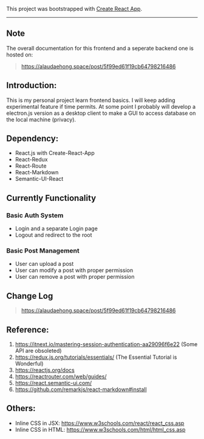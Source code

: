 This project was bootstrapped with [Create React App](https://github.com/facebook/create-react-app).
***

## Note
The overall documentation for this frontend and a seperate backend one is hosted on:
> https://alaudaehong.space/post/5f99ed61f19cb64798216486

## Introduction:
This is my personal project learn frontend basics. I will keep adding experimental 
feature if time permits. At some point I probably will develop a electron.js version
as a desktop client to make a GUI to access database on the local machine (privacy).

## Dependency:
* React.js with Create-React-App
* React-Redux
* React-Route
* React-Markdown
* Semantic-UI-React

## Currently Functionality
### Basic Auth System
* Login and a separate Login page
* Logout and redirect to the root
### Basic Post Management
* User can upload a post
* User can modify a post with proper permission
* User can remove a post with proper permission

## Change Log
> https://alaudaehong.space/post/5f99ed61f19cb64798216486

## Reference:
1. https://itnext.io/mastering-session-authentication-aa29096f6e22 (Some API are obsoleted)
2. https://redux.js.org/tutorials/essentials/ (The Essential Tutorial is Wonderful)
3. https://reactjs.org/docs
4. https://reactrouter.com/web/guides/
5. https://react.semantic-ui.com/
6. https://github.com/remarkjs/react-markdown#install

## Others:
* Inline CSS in JSX: https://www.w3schools.com/react/react_css.asp
* Inline CSS in HTML: https://www.w3schools.com/html/html_css.asp
